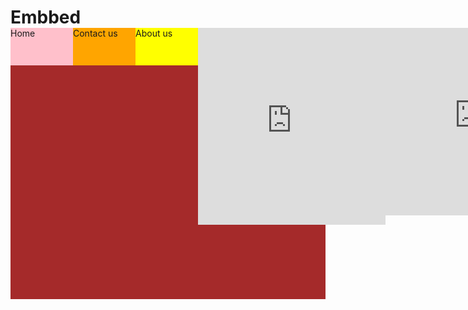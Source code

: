 # Embbed



<!DOCTYPE html>
<html>
<head>
   <title> Try It Yourself </title>
<style>
*{ margin:0;
}
body {
background-color: blsque;
}
.nav {
background-color: brown;
display: flex;
}
.w {
width: 100%;
max-width: 0 auto;

}
.box {
height: 60px;
min-width: 100px;
}
.col-sec-1{ 
background-color: pink;
}
.col-sec-2{
background-color: orange; }
.col-sec-3{
background-color: yellow;}

</style>
</head>
<body>
  <div class="w">
     <div class="nav">
      <div id="home" class="box col-sec-1">
Home
  </div>
    <div id="contactus" class="box col-sec-2">
Contact us
  </div>
   <div id="aboutus" class="box col-sec-3">
   About us
 </div>

        <iframe src=" https://www.wikipedia.org"       width="100" " width="500" height="315" frameborder="0" allowfullscreen=""></iframe>
      









           <iframe src="https://www.google.com/maps/d/embed?mid=1tII93Up-aNL1GjIJXnJOmq8szJ0&ehbc=2E312F" width="640" height="480"></iframe>













  <iframe src="https://www.youtube.com/embed/2JyW4yAyTl0?autoplay=1" width="500" height="315" frameborder="0" allowfullscreen=""loading="lazy"></iframe>
        <iframe src=" https://www.youtube.com/embed/2JyW4yAyTl0?autoplay=1&modestbranding=1" width="500" height="300" frameborder="0"></iframe>
   <video src="vidoe/animals.mp4" width="500" height="300" controls></video>



      </div>
    </div>




</body>
</html>
